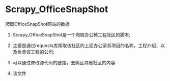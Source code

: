 # Scrapy_OfficeSnapShot

爬取OfficeSnapShot网站的数据

1. Scrapy_OfficeSnapShot是一个爬取办公椅工程社区的脚本;

2. 主要是通过requests库爬取该社区的上面办公家具项目的名称，工程介绍，以及负责该工程的公司;

3. 可以通过修改源代码的链接，去爬区其他社区的内容

4. 该文件

